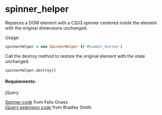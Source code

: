 spinner_helper
==============

Replaces a DOM element with a CSS3 spinner centered inside the element with the original dimensions unchanged.  

Usage:
```coffeescript
spinnerHelper = new SpinnerHelper $('#submit_button')
```
Call the destroy method to restore the original element with the state unchanged.
```coffeescript
spinnerHelper.destroy()
```

#### Requirements:
jQuery

<a href="http://fgnass.github.com/spin.js/">Spinner code</a> from Felix Gnass  
<a href="https://gist.github.com/1290439">jQuery extension code</a> from Bradley Smith  